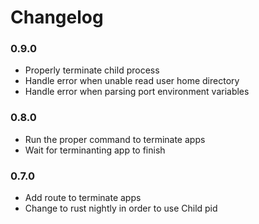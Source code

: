 # Changelog

### 0.9.0

- Properly terminate child process
- Handle error when unable read user home directory
- Handle error when parsing port environment variables

### 0.8.0

- Run the proper command to terminate apps
- Wait for terminanting app to finish

### 0.7.0

- Add route to terminate apps
- Change to rust nightly in order to use Child pid
